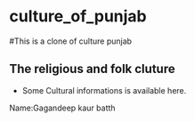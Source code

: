 # culture_of_punjab
#This is a clone of culture punjab
## The religious and folk cluture

* Some Cultural informations is available here.

Name:Gagandeep kaur batth
